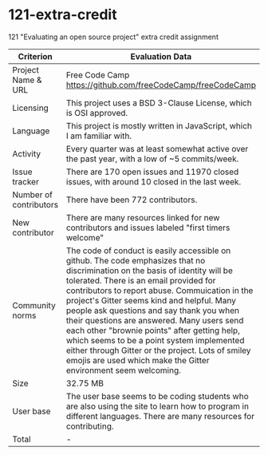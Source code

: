 # 121-extra-credit
121 "Evaluating an open source project" extra credit assignment

| Criterion  | Evaluation Data | Score |
| ------------- | ------------- | --------|
| Project Name & URL | Free Code Camp https://github.com/freeCodeCamp/freeCodeCamp | - |
| Licensing | This project uses a BSD 3-Clause License, which is OSI approved. | 2 |
| Language | This project is mostly written in JavaScript, which I am familiar with. | 2 |
| Activity | Every quarter was at least somewhat active over the past year, with a low of ~5 commits/week. | 2 |
| Issue tracker | There are 170 open issues and 11970 closed issues, with around 10 closed in the last week. | 2 |
| Number of contributors | There have been 772 contributors. | 2 |
| New contributor | There are many resources linked for new contributors and issues labeled "first timers welcome" | 2 |
|Community norms | The code of conduct is easily accessible on github. The code emphasizes that no discrimination on the basis of identity will be tolerated. There is an email provided for contributors to report abuse. Commuication in the project's Gitter seems kind and helpful. Many people ask questions and say thank you when their questions are answered. Many users send each other "brownie points" after getting help, which seems to be a point system implemented either through Gitter or the project. Lots of smiley emojis are used which make the Gitter environment seem welcoming. | 2 |
|Size | 32.75 MB | 2 |
|User base | The user base seems to be coding students who are also using the site to learn how to program in different languages. There are many resources for contributing. | 2 |
|Total | - | 18 |
